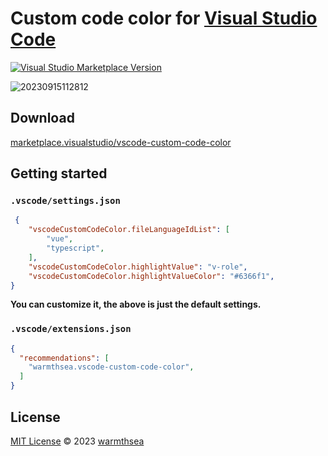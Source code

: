 # Custom code color for [Visual Studio Code](http://code.visualstudio.com)

<a href="https://marketplace.visualstudio.com/items?itemName=warmthsea.vscode-custom-code-color" target="__blank"><img src="https://img.shields.io/visual-studio-marketplace/v/warmthsea.vscode-custom-code-color.svg?color=eee&amp;label=VS%20Code%20Marketplace&logo=visual-studio-code" alt="Visual Studio Marketplace Version" /></a>

![20230915112812](https://github.com/warmthsea/vscode-custom-code-color/assets/45450994/e26815b1-22d2-4b6a-908a-a23712289eec)

## Download

[marketplace.visualstudio/vscode-custom-code-color](https://marketplace.visualstudio.com/items?itemName=warmthsea.vscode-custom-code-color)

## Getting started

### `.vscode/settings.json`
``` json
 {
    "vscodeCustomCodeColor.fileLanguageIdList": [
        "vue",
        "typescript",
    ],
    "vscodeCustomCodeColor.highlightValue": "v-role",
    "vscodeCustomCodeColor.highlightValueColor": "#6366f1",
}
```
**You can customize it, the above is just the default settings.**

### `.vscode/extensions.json`
``` json
{
  "recommendations": [
    "warmthsea.vscode-custom-code-color",
  ]
}
```

## License

[MIT License](./LICENSE) © 2023 [warmthsea](https://github.com/warmthsea)
